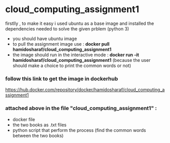 # cloud_computing_assignment1
firstlly , to make it easy i used ubuntu as a base image and installed the dependencies needed to solve the given prblem (python 3)
* you should have ubuntu image 
* to pull the assignment image use : **docker pull hamidosharaf/cloud_computing_assignment1**
* the image should run in the interactive mode : **docker run -it hamidosharaf/cloud_computing_assignment1**
(because the user should make a choice to print the common words or not)
### follow this link to get the image in dockerhub
https://hub.docker.com/repository/docker/hamidosharaf/cloud_computing_assignment1

### attached above in the file "cloud_computing_assignment1" :
* docker file 
* the two books as .txt files 
* python script that perform the process (find the common words between the two books)

